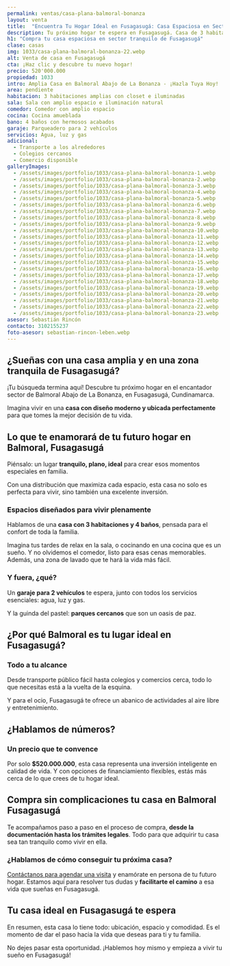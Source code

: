 ```yaml
---
permalink: ventas/casa-plana-balmoral-bonanza
layout: venta
title:  "Encuentra Tu Hogar Ideal en Fusagasugá: Casa Espaciosa en Sector Tranquilo"
description: Tu próximo hogar te espera en Fusagasugá. Casa de 3 habitaciones disponible ahora. ¡No esperes más para vivir la vida que deseas!.
h1: "Compra tu casa espaciosa en sector tranquilo de Fusagasugá"
clase: casas
img: 1033/casa-plana-balmoral-bonanza-22.webp
alt: Venta de casa en Fusagasugá
cta: ¡Haz clic y descubre tu nuevo hogar!
precio: 520'000.000
propiedad: 1033
intro: Amplia Casa en Balmoral Abajo de La Bonanza - ¡Hazla Tuya Hoy!
area: pendiente
habitacion: 3 habitaciones amplias con closet e iluminadas
sala: Sala con amplio espacio e iluminación natural
comedor: Comedor con amplio espacio
cocina: Cocina amueblada
bano: 4 baños con hermosos acabados
garaje: Parqueadero para 2 vehículos
servicios: Agua, luz y gas
adicional:
  - Transporte a los alrededores
  - Colegios cercanos
  - Comercio disponible
galleryImages:
  - /assets/images/portfolio/1033/casa-plana-balmoral-bonanza-1.webp
  - /assets/images/portfolio/1033/casa-plana-balmoral-bonanza-2.webp
  - /assets/images/portfolio/1033/casa-plana-balmoral-bonanza-3.webp
  - /assets/images/portfolio/1033/casa-plana-balmoral-bonanza-4.webp
  - /assets/images/portfolio/1033/casa-plana-balmoral-bonanza-5.webp
  - /assets/images/portfolio/1033/casa-plana-balmoral-bonanza-6.webp
  - /assets/images/portfolio/1033/casa-plana-balmoral-bonanza-7.webp
  - /assets/images/portfolio/1033/casa-plana-balmoral-bonanza-8.webp
  - /assets/images/portfolio/1033/casa-plana-balmoral-bonanza-9.webp
  - /assets/images/portfolio/1033/casa-plana-balmoral-bonanza-10.webp
  - /assets/images/portfolio/1033/casa-plana-balmoral-bonanza-11.webp
  - /assets/images/portfolio/1033/casa-plana-balmoral-bonanza-12.webp
  - /assets/images/portfolio/1033/casa-plana-balmoral-bonanza-13.webp
  - /assets/images/portfolio/1033/casa-plana-balmoral-bonanza-14.webp
  - /assets/images/portfolio/1033/casa-plana-balmoral-bonanza-15.webp
  - /assets/images/portfolio/1033/casa-plana-balmoral-bonanza-16.webp
  - /assets/images/portfolio/1033/casa-plana-balmoral-bonanza-17.webp
  - /assets/images/portfolio/1033/casa-plana-balmoral-bonanza-18.webp
  - /assets/images/portfolio/1033/casa-plana-balmoral-bonanza-19.webp
  - /assets/images/portfolio/1033/casa-plana-balmoral-bonanza-20.webp
  - /assets/images/portfolio/1033/casa-plana-balmoral-bonanza-21.webp
  - /assets/images/portfolio/1033/casa-plana-balmoral-bonanza-22.webp
  - /assets/images/portfolio/1033/casa-plana-balmoral-bonanza-23.webp
asesor: Sebastián Rincón
contacto: 3102155237
foto-asesor: sebastian-rincon-leben.webp
---
```

## ¿Sueñas con una casa amplia y en una zona tranquila de Fusagasugá?

¡Tu búsqueda termina aquí! Descubre tu próximo hogar en el encantador sector de Balmoral Abajo de La Bonanza, en Fusagasugá, Cundinamarca.

Imagina vivir en una **casa con diseño moderno y ubicada perfectamente** para que tomes la mejor decisión de tu vida.

## Lo que te enamorará de tu futuro hogar en Balmoral, Fusagasugá

Piénsalo: un lugar **tranquilo, plano, ideal** para crear esos momentos especiales en familia.

Con una distribución que maximiza cada espacio, esta casa no solo es perfecta para vivir, sino también una excelente inversión.

### Espacios diseñados para vivir plenamente

Hablamos de una **casa con 3 habitaciones y 4 baños**, pensada para el confort de toda la familia.

Imagina tus tardes de relax en la sala, o cocinando en una cocina que es un sueño. Y no olvidemos el comedor, listo para esas cenas memorables. Además, una zona de lavado que te hará la vida más fácil.

### Y fuera, ¿qué?

Un **garaje para 2 vehículos** te espera, junto con todos los servicios esenciales: agua, luz y gas.

Y la guinda del pastel: **parques cercanos** que son un oasis de paz.

## ¿Por qué Balmoral es tu lugar ideal en Fusagasugá?

### Todo a tu alcance

Desde transporte público fácil hasta colegios y comercios cerca, todo lo que necesitas está a la vuelta de la esquina.

Y para el ocio, Fusagasugá te ofrece un abanico de actividades al aire libre y entretenimiento.

## ¿Hablamos de números?

### Un precio que te convence

Por solo **$520.000.000**, esta casa representa una inversión inteligente en calidad de vida. Y con opciones de financiamiento flexibles, estás más cerca de lo que crees de tu hogar ideal.

## Compra sin complicaciones tu casa en Balmoral Fusagasugá

Te acompañamos paso a paso en el proceso de compra, **desde la documentación hasta los trámites legales**. Todo para que adquirir tu casa sea tan tranquilo como vivir en ella.

### ¿Hablamos de cómo conseguir tu próxima casa?

[Contáctanos para agendar una visita](#asesor) y enamórate en persona de tu futuro hogar. Estamos aquí para resolver tus dudas y **facilitarte el camino** a esa vida que sueñas en Fusagasugá.

## Tu casa ideal en Fusagasugá te espera

En resumen, esta casa lo tiene todo: ubicación, espacio y comodidad. Es el momento de dar el paso hacia la vida que deseas para ti y tu familia.

No dejes pasar esta oportunidad. ¡Hablemos hoy mismo y empieza a vivir tu sueño en Fusagasugá!

